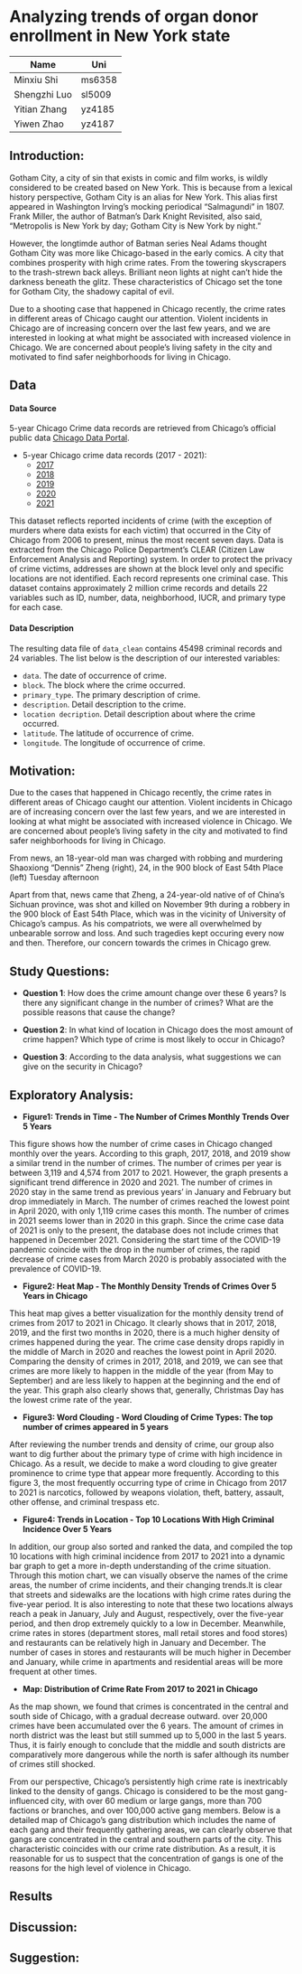 Analyzing trends of organ donor enrollment in New York state
================

| Name         | Uni    |
|--------------|--------|
| Minxiu Shi   | ms6358 |
| Shengzhi Luo | sl5009 |
| Yitian Zhang | yz4185 |
| Yiwen Zhao   | yz4187 |

## Introduction:

Gotham City, a city of sin that exists in comic and film works, is
wildly considered to be created based on New York. This is because from
a lexical history perspective, Gotham City is an alias for New York.
This alias first appeared in Washington Irving’s mocking periodical
“Salmagundi” in 1807. Frank Miller, the author of Batman’s Dark Knight
Revisited, also said, “Metropolis is New York by day; Gotham City is New
York by night.”

However, the longtimde author of Batman series Neal Adams thought Gotham
City was more like Chicago-based in the early comics. A city that
combines prosperity with high crime rates. From the towering skyscrapers
to the trash-strewn back alleys. Brilliant neon lights at night can’t
hide the darkness beneath the glitz. These characteristics of Chicago
set the tone for Gotham City, the shadowy capital of evil.

Due to a shooting case that happened in Chicago recently, the crime
rates in different areas of Chicago caught our attention. Violent
incidents in Chicago are of increasing concern over the last few years,
and we are interested in looking at what might be associated with
increased violence in Chicago. We are concerned about people’s living
safety in the city and motivated to find safer neighborhoods for living
in Chicago.

## Data

#### Data Source

5-year Chicago Crime data records are retrieved from Chicago’s official
public data [Chicago Data Portal](https://data.cityofchicago.org).

-   5-year Chicago crime data records (2017 - 2021):
    -   [2017](https://data.cityofchicago.org/Public-Safety/Crimes-2017/d62x-nvdr/data)
    -   [2018](https://data.cityofchicago.org/Public-Safety/Crimes-2018/3i3m-jwuy/data)
    -   [2019](https://data.cityofchicago.org/Public-Safety/Crimes-2019/w98m-zvie/data)
    -   [2020](https://data.cityofchicago.org/Public-Safety/Crimes-2020/qzdf-xmn8/data)
    -   [2021](https://data.cityofchicago.org/Public-Safety/Crimes-2021/dwme-t96c/data)

This dataset reflects reported incidents of crime (with the exception of
murders where data exists for each victim) that occurred in the City of
Chicago from 2006 to present, minus the most recent seven days. Data is
extracted from the Chicago Police Department’s CLEAR (Citizen Law
Enforcement Analysis and Reporting) system. In order to protect the
privacy of crime victims, addresses are shown at the block level only
and specific locations are not identified. Each record represents one
criminal case. This dataset contains approximately 2 million crime
records and details 22 variables such as ID, number, data, neighborhood,
IUCR, and primary type for each case.

#### Data Description

The resulting data file of `data_clean` contains 45498 criminal records
and 24 variables. The list below is the description of our interested
variables:

-   `data`. The date of occurrence of crime.
-   `block`. The block where the crime occurred.
-   `primary_type`. The primary description of crime.
-   `description`. Detail description to the crime.
-   `location decription`. Detail description about where the crime
    occurred.
-   `latitude`. The latitude of occurrence of crime.
-   `longitude`. The longitude of occurrence of crime.

## Motivation:

Due to the cases that happened in Chicago recently, the crime rates in
different areas of Chicago caught our attention. Violent incidents in
Chicago are of increasing concern over the last few years, and we are
interested in looking at what might be associated with increased
violence in Chicago. We are concerned about people’s living safety in
the city and motivated to find safer neighborhoods for living in
Chicago.

From news, an 18-year-old man was charged with robbing and murdering
Shaoxiong “Dennis” Zheng (right), 24, in the 900 block of East 54th
Place (left) Tuesday afternoon
</p>

Apart from that, news came that Zheng, a 24-year-old native of of
China’s Sichuan province, was shot and killed on November 9th during a
robbery in the 900 block of East 54th Place, which was in the vicinity
of University of Chicago’s campus. As his compatriots, we were all
overwhelmed by unbearable sorrow and loss. And such tragedies kept
occuring every now and then. Therefore, our concern towards the crimes
in Chicago grew.

## Study Questions:

-   **Question 1**: How does the crime amount change over these 6 years?
    Is there any significant change in the number of crimes? What are
    the possible reasons that cause the change?

-   **Question 2**: In what kind of location in Chicago does the most
    amount of crime happen? Which type of crime is most likely to occur
    in Chicago?

-   **Question 3**: According to the data analysis, what suggestions we
    can give on the security in Chicago?

## Exploratory Analysis:

-   **Figure1: Trends in Time - The Number of Crimes Monthly Trends Over
    5 Years**

This figure shows how the number of crime cases in Chicago changed
monthly over the years. According to this graph, 2017, 2018, and 2019
show a similar trend in the number of crimes. The number of crimes per
year is between 3,119 and 4,574 from 2017 to 2021. However, the graph
presents a significant trend difference in 2020 and 2021. The number of
crimes in 2020 stay in the same trend as previous years’ in January and
February but drop immediately in March. The number of crimes reached the
lowest point in April 2020, with only 1,119 crime cases this month. The
number of crimes in 2021 seems lower than in 2020 in this graph. Since
the crime case data of 2021 is only to the present, the database does
not include crimes that happened in December 2021. Considering the start
time of the COVID-19 pandemic coincide with the drop in the number of
crimes, the rapid decrease of crime cases from March 2020 is probably
associated with the prevalence of COVID-19.

-   **Figure2: Heat Map - The Monthly Density Trends of Crimes Over 5
    Years in Chicago**

This heat map gives a better visualization for the monthly density trend
of crimes from 2017 to 2021 in Chicago. It clearly shows that in 2017,
2018, 2019, and the first two months in 2020, there is a much higher
density of crimes happened during the year. The crime case density drops
rapidly in the middle of March in 2020 and reaches the lowest point in
April 2020. Comparing the density of crimes in 2017, 2018, and 2019, we
can see that crimes are more likely to happen in the middle of the year
(from May to September) and are less likely to happen at the beginning
and the end of the year. This graph also clearly shows that, generally,
Christmas Day has the lowest crime rate of the year.

-   **Figure3: Word Clouding - Word Clouding of Crime Types: The top
    number of crimes appeared in 5 years**

After reviewing the number trends and density of crime, our group also
want to dig further about the primary type of crime with high incidence
in Chicago. As a result, we decide to make a word clouding to give
greater prominence to crime type that appear more frequently. According
to this figure 3, the most frequently occurring type of crime in Chicago
from 2017 to 2021 is narcotics, followed by weapons violation, theft,
battery, assault, other offense, and criminal trespass etc.

-   **Figure4: Trends in Location - Top 10 Locations With High Criminal
    Incidence Over 5 Years**

In addition, our group also sorted and ranked the data, and compiled the
top 10 locations with high criminal incidence from 2017 to 2021 into a
dynamic bar graph to get a more in-depth understanding of the crime
situation. Through this motion chart, we can visually observe the names
of the crime areas, the number of crime incidents, and their changing
trends.It is clear that streets and sidewalks are the locations with
high crime rates during the five-year period. It is also interesting to
note that these two locations always reach a peak in January, July and
August, respectively, over the five-year period, and then drop extremely
quickly to a low in December. Meanwhile, crime rates in stores
(department stores, mall retail stores and food stores) and restaurants
can be relatively high in January and December. The number of cases in
stores and restaurants will be much higher in December and January,
while crime in apartments and residential areas will be more frequent at
other times.

-   **Map: Distribution of Crime Rate From 2017 to 2021 in Chicago**

As the map shown, we found that crimes is concentrated in the central
and south side of Chicago, with a gradual decrease outward. over 20,000
crimes have been accumulated over the 6 years. The amount of crimes in
north district was the least but still summed up to 5,000 in the last 5
years. Thus, it is fairly enough to conclude that the middle and south
districts are comparatively more dangerous while the north is safer
although its number of crimes still shocked.

From our perspective, Chicago’s persistently high crime rate is
inextricably linked to the density of gangs. Chicago is considered to be
the most gang-influenced city, with over 60 medium or large gangs, more
than 700 factions or branches, and over 100,000 active gang members.
Below is a detailed map of Chicago’s gang distribution which includes
the name of each gang and their frequently gathering areas, we can
clearly observe that gangs are concentrated in the central and southern
parts of the city. This characteristic coincides with our crime rate
distribution. As a result, it is reasonable for us to suspect that the
concentration of gangs is one of the reasons for the high level of
violence in Chicago.

## Results

## Discussion:

## Suggestion:

